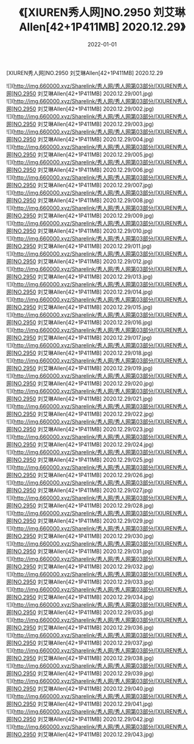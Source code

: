 ﻿---
layout: post
title:  《[XIUREN秀人网]NO.2950 刘艾琳Allen[42+1P411MB] 2020.12.29》
date:   2022-01-01
img: http://img.660000.xyz/Sharelink/秀人网/秀人网第03部分/[XIUREN秀人网]NO.2950 刘艾琳Allen[42+1P411MB] 2020.12.29/000.jpg
categories: [美女, 清纯, 唯美]
---

[XIUREN秀人网]NO.2950 刘艾琳Allen[42+1P411MB] 2020.12.29

 ![](http://img.660000.xyz/Sharelink/秀人网/秀人网第03部分/[XIUREN秀人网]NO.2950 刘艾琳Allen[42+1P411MB] 2020.12.29/001.jpg) <br>![](http://img.660000.xyz/Sharelink/秀人网/秀人网第03部分/[XIUREN秀人网]NO.2950 刘艾琳Allen[42+1P411MB] 2020.12.29/002.jpg) <br>![](http://img.660000.xyz/Sharelink/秀人网/秀人网第03部分/[XIUREN秀人网]NO.2950 刘艾琳Allen[42+1P411MB] 2020.12.29/003.jpg) <br>![](http://img.660000.xyz/Sharelink/秀人网/秀人网第03部分/[XIUREN秀人网]NO.2950 刘艾琳Allen[42+1P411MB] 2020.12.29/004.jpg) <br>![](http://img.660000.xyz/Sharelink/秀人网/秀人网第03部分/[XIUREN秀人网]NO.2950 刘艾琳Allen[42+1P411MB] 2020.12.29/005.jpg) <br>![](http://img.660000.xyz/Sharelink/秀人网/秀人网第03部分/[XIUREN秀人网]NO.2950 刘艾琳Allen[42+1P411MB] 2020.12.29/006.jpg) <br>![](http://img.660000.xyz/Sharelink/秀人网/秀人网第03部分/[XIUREN秀人网]NO.2950 刘艾琳Allen[42+1P411MB] 2020.12.29/007.jpg) <br>![](http://img.660000.xyz/Sharelink/秀人网/秀人网第03部分/[XIUREN秀人网]NO.2950 刘艾琳Allen[42+1P411MB] 2020.12.29/008.jpg) <br>![](http://img.660000.xyz/Sharelink/秀人网/秀人网第03部分/[XIUREN秀人网]NO.2950 刘艾琳Allen[42+1P411MB] 2020.12.29/009.jpg) <br>![](http://img.660000.xyz/Sharelink/秀人网/秀人网第03部分/[XIUREN秀人网]NO.2950 刘艾琳Allen[42+1P411MB] 2020.12.29/010.jpg) <br>![](http://img.660000.xyz/Sharelink/秀人网/秀人网第03部分/[XIUREN秀人网]NO.2950 刘艾琳Allen[42+1P411MB] 2020.12.29/011.jpg) <br>![](http://img.660000.xyz/Sharelink/秀人网/秀人网第03部分/[XIUREN秀人网]NO.2950 刘艾琳Allen[42+1P411MB] 2020.12.29/012.jpg) <br>![](http://img.660000.xyz/Sharelink/秀人网/秀人网第03部分/[XIUREN秀人网]NO.2950 刘艾琳Allen[42+1P411MB] 2020.12.29/013.jpg) <br>![](http://img.660000.xyz/Sharelink/秀人网/秀人网第03部分/[XIUREN秀人网]NO.2950 刘艾琳Allen[42+1P411MB] 2020.12.29/014.jpg) <br>![](http://img.660000.xyz/Sharelink/秀人网/秀人网第03部分/[XIUREN秀人网]NO.2950 刘艾琳Allen[42+1P411MB] 2020.12.29/015.jpg) <br>![](http://img.660000.xyz/Sharelink/秀人网/秀人网第03部分/[XIUREN秀人网]NO.2950 刘艾琳Allen[42+1P411MB] 2020.12.29/016.jpg) <br>![](http://img.660000.xyz/Sharelink/秀人网/秀人网第03部分/[XIUREN秀人网]NO.2950 刘艾琳Allen[42+1P411MB] 2020.12.29/017.jpg) <br>![](http://img.660000.xyz/Sharelink/秀人网/秀人网第03部分/[XIUREN秀人网]NO.2950 刘艾琳Allen[42+1P411MB] 2020.12.29/018.jpg) <br>![](http://img.660000.xyz/Sharelink/秀人网/秀人网第03部分/[XIUREN秀人网]NO.2950 刘艾琳Allen[42+1P411MB] 2020.12.29/019.jpg) <br>![](http://img.660000.xyz/Sharelink/秀人网/秀人网第03部分/[XIUREN秀人网]NO.2950 刘艾琳Allen[42+1P411MB] 2020.12.29/020.jpg) <br>![](http://img.660000.xyz/Sharelink/秀人网/秀人网第03部分/[XIUREN秀人网]NO.2950 刘艾琳Allen[42+1P411MB] 2020.12.29/021.jpg) <br>![](http://img.660000.xyz/Sharelink/秀人网/秀人网第03部分/[XIUREN秀人网]NO.2950 刘艾琳Allen[42+1P411MB] 2020.12.29/022.jpg) <br>![](http://img.660000.xyz/Sharelink/秀人网/秀人网第03部分/[XIUREN秀人网]NO.2950 刘艾琳Allen[42+1P411MB] 2020.12.29/023.jpg) <br>![](http://img.660000.xyz/Sharelink/秀人网/秀人网第03部分/[XIUREN秀人网]NO.2950 刘艾琳Allen[42+1P411MB] 2020.12.29/024.jpg) <br>![](http://img.660000.xyz/Sharelink/秀人网/秀人网第03部分/[XIUREN秀人网]NO.2950 刘艾琳Allen[42+1P411MB] 2020.12.29/025.jpg) <br>![](http://img.660000.xyz/Sharelink/秀人网/秀人网第03部分/[XIUREN秀人网]NO.2950 刘艾琳Allen[42+1P411MB] 2020.12.29/026.jpg) <br>![](http://img.660000.xyz/Sharelink/秀人网/秀人网第03部分/[XIUREN秀人网]NO.2950 刘艾琳Allen[42+1P411MB] 2020.12.29/027.jpg) <br>![](http://img.660000.xyz/Sharelink/秀人网/秀人网第03部分/[XIUREN秀人网]NO.2950 刘艾琳Allen[42+1P411MB] 2020.12.29/028.jpg) <br>![](http://img.660000.xyz/Sharelink/秀人网/秀人网第03部分/[XIUREN秀人网]NO.2950 刘艾琳Allen[42+1P411MB] 2020.12.29/029.jpg) <br>![](http://img.660000.xyz/Sharelink/秀人网/秀人网第03部分/[XIUREN秀人网]NO.2950 刘艾琳Allen[42+1P411MB] 2020.12.29/030.jpg) <br>![](http://img.660000.xyz/Sharelink/秀人网/秀人网第03部分/[XIUREN秀人网]NO.2950 刘艾琳Allen[42+1P411MB] 2020.12.29/031.jpg) <br>![](http://img.660000.xyz/Sharelink/秀人网/秀人网第03部分/[XIUREN秀人网]NO.2950 刘艾琳Allen[42+1P411MB] 2020.12.29/032.jpg) <br>![](http://img.660000.xyz/Sharelink/秀人网/秀人网第03部分/[XIUREN秀人网]NO.2950 刘艾琳Allen[42+1P411MB] 2020.12.29/033.jpg) <br>![](http://img.660000.xyz/Sharelink/秀人网/秀人网第03部分/[XIUREN秀人网]NO.2950 刘艾琳Allen[42+1P411MB] 2020.12.29/034.jpg) <br>![](http://img.660000.xyz/Sharelink/秀人网/秀人网第03部分/[XIUREN秀人网]NO.2950 刘艾琳Allen[42+1P411MB] 2020.12.29/035.jpg) <br>![](http://img.660000.xyz/Sharelink/秀人网/秀人网第03部分/[XIUREN秀人网]NO.2950 刘艾琳Allen[42+1P411MB] 2020.12.29/036.jpg) <br>![](http://img.660000.xyz/Sharelink/秀人网/秀人网第03部分/[XIUREN秀人网]NO.2950 刘艾琳Allen[42+1P411MB] 2020.12.29/037.jpg) <br>![](http://img.660000.xyz/Sharelink/秀人网/秀人网第03部分/[XIUREN秀人网]NO.2950 刘艾琳Allen[42+1P411MB] 2020.12.29/038.jpg) <br>![](http://img.660000.xyz/Sharelink/秀人网/秀人网第03部分/[XIUREN秀人网]NO.2950 刘艾琳Allen[42+1P411MB] 2020.12.29/039.jpg) <br>![](http://img.660000.xyz/Sharelink/秀人网/秀人网第03部分/[XIUREN秀人网]NO.2950 刘艾琳Allen[42+1P411MB] 2020.12.29/040.jpg) <br>![](http://img.660000.xyz/Sharelink/秀人网/秀人网第03部分/[XIUREN秀人网]NO.2950 刘艾琳Allen[42+1P411MB] 2020.12.29/041.jpg) <br>![](http://img.660000.xyz/Sharelink/秀人网/秀人网第03部分/[XIUREN秀人网]NO.2950 刘艾琳Allen[42+1P411MB] 2020.12.29/042.jpg) <br>![](http://img.660000.xyz/Sharelink/秀人网/秀人网第03部分/[XIUREN秀人网]NO.2950 刘艾琳Allen[42+1P411MB] 2020.12.29/043.jpg) <br>